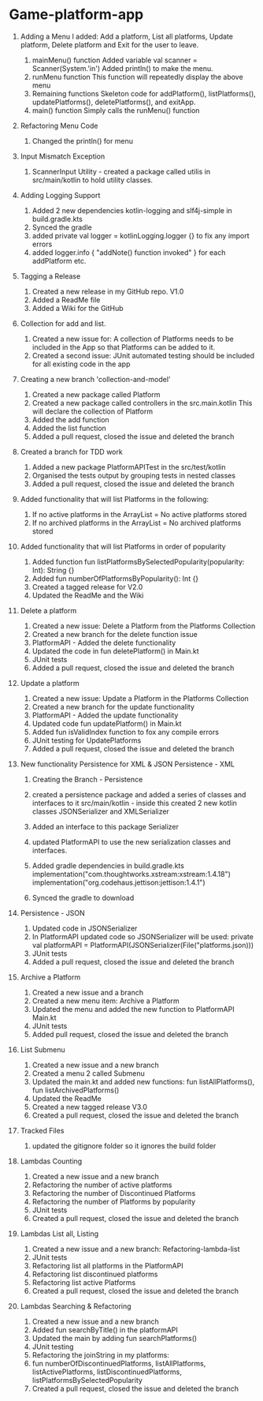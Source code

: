 # Game-platform-app

01. Adding a Menu
I added: Add a platform, List all platforms, Update platform, Delete platform and Exit for the user to leave.
    1. mainMenu() function
    Added variable val scanner = Scanner(System.'in')
    Added println() to make the menu.
    2. runMenu function
    This function will repeatedly display the above menu
    3. Remaining functions
    Skeleton code for addPlatform(), listPlatforms(), updatePlatforms(), deletePlatforms(), and exitApp.
    4. main() function
    Simply calls the runMenu() function

02. Refactoring Menu Code
    1. Changed the println() for menu

03. Input Mismatch Exception
    1. ScannerInput Utility - created a package called utilis in src/main/kotlin to hold utility classes.

04. Adding Logging Support
    1. Added 2 new dependencies
    kotlin-logging and slf4j-simple in build.gradle.kts
    2. Synced the gradle
    3. added private val logger = kotlinLogging.logger {} to fix any import errors
    4. added logger.info { "addNote() function invoked" } for each addPlatform etc.
    
05. Tagging a Release
    1. Created a new release in my GitHub repo. V1.0
    2. Added a ReadMe file
    3. Added a Wiki for the GitHub

06. Collection for add and list.
    1. Created a new issue for:
    A collection of Platforms needs to be included in the App so that Platforms can be added to it.
    2. Created a second issue:
    JUnit automated testing should be included for all existing code in the app

07. Creating a new branch 'collection-and-model'
    1. Created a new package called Platform
    2. Created a new package called controllers in the src.main.kotlin
    This will declare the collection of Platform
    3. Added the add function
    4. Added the list function
    5. Added a pull request, closed the issue and deleted the branch
    
08. Created a branch for TDD work
    1. Added a new package PlatformAPITest in the src/test/kotlin
    2. Organised the tests output by grouping tests in nested classes
    3. Added a pull request, closed the issue and deleted the branch

09. Added functionality that will list Platforms in the following:
    1. If no active platforms in the ArrayList = No active platforms stored
    2. If no archived platforms in the ArrayList = No archived platforms stored

10. Added functionality that will list Platforms in order of popularity
    1. Added function fun listPlatformsBySelectedPopularity(popularity: Int): String {}
    2. Added fun numberOfPlatformsByPopularity(): Int {}
    3. Created a tagged release for V2.0
    4. Updated the ReadMe and the Wiki

11. Delete a platform 
    1. Created a new issue:
    Delete a Platform from the Platforms Collection
    2. Created a new branch for the delete function issue
    3. PlatformAPI - Added the delete functionality
    4. Updated the code in fun deletePlatform() in Main.kt
    5. JUnit tests
    6. Added a pull request, closed the issue and deleted the branch

12. Update a platform
    1. Created a new issue:
    Update a Platform in the Platforms Collection
    2. Created a new branch for the update functionality
    3. PlatformAPI - Added the update functionality
    4. Updated code fun updatePlatform() in Main.kt
    5. Added fun isValidIndex function to fox any compile errors
    6. JUnit testing for UpdatePlatforms
    7. Added a pull request, closed the issue and deleted the branch

13. New functionality Persistence for XML & JSON
    Persistence - XML
    1. Creating the Branch - Persistence
    2. created a persistence package and added a series of classes and interfaces to it
    src/main/kotlin - inside this created 2 new kotlin classes
    JSONSerializer and XMLSerializer
    3. Added an interface to this package Serializer
    4. updated PlatformAPI to use the new serialization classes and interfaces.

    5. Added gradle dependencies in build.gradle.kts
    implementation("com.thoughtworks.xstream:xstream:1.4.18")
    implementation("org.codehaus.jettison:jettison:1.4.1")
    6. Synced the gradle to download

13. Persistence - JSON
    1. Updated code in JSONSerializer
    2. In PlatformAPI updated code so JSONSerializer will be used:
    private val platformAPI = PlatformAPI(JSONSerializer(File("platforms.json)))
    3. JUnit tests
    4. Added a pull request, closed the issue and deleted the branch

14. Archive a Platform
    1. Created a new issue and a branch
    2. Created a new menu item:
    Archive a Platform
    3. Updated the menu and added the new function to PlatformAPI Main.kt
    4. JUnit tests
    5. Added pull request, closed the issue and deleted the branch

15. List Submenu
    1. Created a new issue and a new branch
    2. Created a menu 2 called Submenu
    2. Updated the main.kt and added new functions:
    fun listAllPlatforms(), fun listArchivedPlatforms()
    3. Updated the ReadMe
    4. Created a new tagged release V3.0
    5. Created a pull request, closed the issue and deleted the branch
    
16. Tracked Files
    1. updated the gitignore folder so it ignores the build folder

17. Lambdas Counting
    1. Created a new issue and a new branch
    2. Refactoring the number of active platforms
    3. Refactoring the number of Discontinued Platforms
    4. Refactoring the number of Platforms by popularity
    5. JUnit tests
    6. Created a pull request, closed the issue and deleted the branch
    
18. Lambdas List all, Listing
    1. Created a new issue and a new branch: Refactoring-lambda-list
    2. JUnit tests
    3. Refactoring list all platforms in the PlatformAPI
    4. Refactoring list discontinued platforms
    5. Refactoring list active Platforms
    6. Created a pull request, closed the issue and deleted the branch
    
19. Lambdas Searching & Refactoring
    1. Created a new issue and a new branch
    2. Added fun searchByTitle() in the platformAPI
    2. Updated the main by adding fun searchPlatforms()
    3. JUnit testing
    4. Refactoring the joinString in my platforms:
    5. fun numberOfDiscontinuedPlatforms, listAllPlatforms, listActivePlatforms, listDiscontinuedPlatforms, listPlatformsBySelectedPopularity
    5. Created a pull request, closed the issue and deleted the branch

